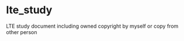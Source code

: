 lte_study
=========

LTE study document including owned copyright by myself or copy from other person
